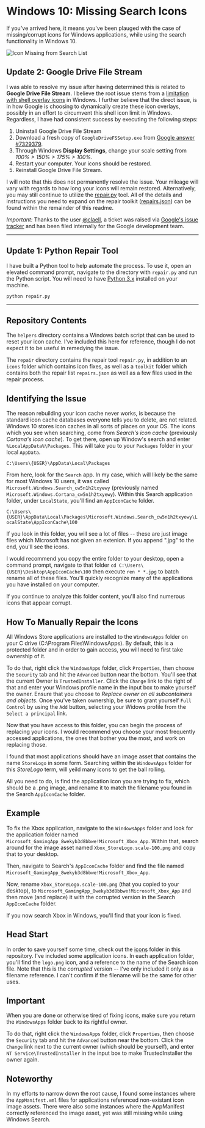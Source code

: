 # Windows 10: Missing Search Icons

If you've arrived here, it means you've been plauged with the case of missing/corrupt icons for Windows applications, while using the search functionality in Windows 10.

![Icon Missing from Search List](search.png)

## Update 2: Google Drive File Stream

I was able to resolve my issue after having determined this is related to **Google Drive File Stream**. I believe the root issue stems from a [limitation with shell overlay icons](https://devblogs.microsoft.com/oldnewthing/20190313-00/?p=101094) in Windows. I further believe that the direct issue, is in how Google is choosing to dynamically create these icon overlays, possibly in an effort to circumvent this shell icon limit in Windows. Regardless, I have had consistent success by executing the following steps:

1. Uninstall Google Drive File Stream
2. Download a fresh copy of `GoogleDriveFSSetup.exe` from [Google answer #7329379](https://support.google.com/drive/answer/7329379).
3. Through Windows **Display Settings**, change your scale setting from *100% > 150% > 175% > 100%*.
4. Restart your computer. Your icons should be restored.
5. Reinstall Google Drive File Stream.

I will note that this does not permanently resolve the issue. Your mileage will vary with regards to how long your icons will remain restored. Alternatively, you may still continue to utilize the [repair.py](https://github.com/phuze/windows-10-missing-search-icons/blob/master/repair/repair.py) tool. All of the details and instructions you need to expand on the repair toolkit ([repairs.json](https://github.com/phuze/windows-10-missing-search-icons/blob/master/repair/toolkit/repairs.json)) can be found within the remainder of this readme.

_Important:_ Thanks to the user [@claell](https://github.com/phuze/windows-10-missing-search-icons/issues/4#issuecomment-732159630), a ticket was raised via [Google's issue tracker](https://issuetracker.google.com/issues/173912342) and has been filed internally for the Google development team.

***

## Update 1: Python Repair Tool

I have built a Python tool to help automate the process. To use it, open an elevated command prompt, navigate to the directory with `repair.py` and run the Python script. You will need to have [Python 3.x](https://www.python.org/downloads/) installed on your machine.

`python repair.py`

***

## Repository Contents

The `helpers` directory contains a Windows batch script that can be used to reset your icon cache. I've included this here for reference, though I do not expect it to be useful in remedying the issue.

The `repair` directory contains the repair tool `repair.py`, in addition to an `icons` folder which contains icon fixes, as well as a `toolkit` folder which contains both the repair list `repairs.json` as well as a few files used in the repair process.

## Identifying the Issue

The reason rebuilding your icon cache never works, is because the standard icon cache databases everyone tells you to delete, are not related. Windows 10 stores icon caches in all sorts of places on your OS. The icons which you see when searching, come from _Search's icon cache_ (previously _Cortana's icon cache_). To get there, open up Window's search and enter `%LocalAppData%\Packages`. This will take you to your `Packages` folder in your local `AppData`.

`C:\Users\{USER}\AppData\Local\Packages`

From here, look for the `Search` app. In my case, which will likely be the same for most Windows 10 users, it was called `Microsoft.Windows.Search_cw5n1h2txyewy` (previously named `Microsoft.Windows.Cortana_cw5n1h2txyewy`). Within this Search application folder, under `LocalState`, you'll find an `AppIconCache` folder.

`C:\Users\{USER}\AppData\Local\Packages\Microsoft.Windows.Search_cw5n1h2txyewy\LocalState\AppIconCache\100`

If you look in this folder, you will see a lot of files -- these are just image files which Microsoft has not given an extenion. If you append ".jpg" to the end, you'll see the icons.

I would recommend you copy the entire folder to your desktop, open a command prompt, navigate to that folder `cd C:\Users\{USER}\Desktop\AppIconCache\100` then execute `ren * *.jpg` to batch rename all of these files. You'll quickly recognize many of the applications you have installed on your computer.

If you continue to analyze this folder content, you'll also find numerous icons that appear corrupt.

## How To Manually Repair the Icons

All Windows Store applications are installed to the `WindowsApps` folder on your C drive (C:\Program Files\WindowsApps). By default, this is a protected folder and in order to gain access, you will need to first take ownership of it.

To do that, right click the `WindowsApps` folder, click `Properties`, then choose the `Security` tab and hit the `Advanced` button near the bottom. You'll see that the current Owner is `TrustedInstaller`. Click the `Change` link to the right of that and enter your Windows profile name in the input box to make yourself the owner. Ensure that you choose to _Replace owner on all subcontainers and objects_. Once you've taken ownership, be sure to grant yourself `Full Control` by using the `Add` button, selecting your Widows profile from the `Select a principal` link.

Now that you have access to this folder, you can begin the process of replacing your icons. I would recommend you choose your most frequently accessed applications, the ones that bother you the most, and work on replacing those.

I found that most applications should have an image asset that contains the name `StoreLogo` in some form. Searching within the `WindowsApps` folder for this _StoreLogo_ term, will yeild many icons to get the ball rolling.

All you need to do, is find the application icon you are trying to fix, which should be a .png image, and rename it to match the filename you found in the Search `AppIconCache` folder.

## Example

To fix the Xbox application, navigate to the `WindowsApps` folder and look for the application folder named `Microsoft_GamingApp_8wekyb3d8bbwe!Microsoft_Xbox_App`. Within that, search around for the image asset named `Xbox_StoreLogo.scale-100.png` and copy that to your desktop.

Then, navigate to Search's `AppIconCache` folder and find the file named `Microsoft_GamingApp_8wekyb3d8bbwe!Microsoft_Xbox_App`.

Now, rename `Xbox_StoreLogo.scale-100.png` (that you copied to your desktop), to `Microsoft_GamingApp_8wekyb3d8bbwe!Microsoft_Xbox_App` and then move (and replace) it with the corrupted version in the Search `AppIconCache` folder.

If you now search Xbox in Windows, you'll find that your icon is fixed.

## Head Start

In order to save yourself some time, check out the [icons](https://github.com/phuze/windows-10-missing-search-icons/tree/master/repair/icons) folder in this repository. I've included some application icons. In each application folder, you'll find the `logo.png` icon, and a reference to the name of the Search icon file. Note that this is the _corrupted_ version -- I've only included it only as a filename reference. I can't confirm if the filename will be the same for other uses.

## Important

When you are done or otherwise tired of fixing icons, make sure you return the `WindowsApps` folder back to its rightful owner.

To do that, right click the `WindowsApps` folder, click `Properties`, then choose the `Security` tab and hit the `Advanced` button near the bottom. Click the `Change` link next to the current owner (which should be yourself), and enter `NT Service\TrustedInstaller` in the input box to make TrustedInstaller the owner again.

## Noteworthy

In my efforts to narrow down the root cause, I found some instances where the `AppManifest.xml` files for applications referenced non-existant icon image assets. There were also some instances where the AppManifest correctly referenced the image asset, yet was still missing while using Windows Search.
